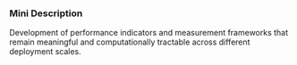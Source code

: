 ### Mini Description

Development of performance indicators and measurement frameworks that remain meaningful and computationally tractable across different deployment scales.
